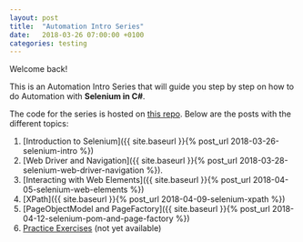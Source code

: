 ```yaml
---
layout: post
title:  "Automation Intro Series"
date:   2018-03-26 07:00:00 +0100
categories: testing
---
```

Welcome back!

This is an Automation Intro Series that will guide you step by step on how to do Automation with **Selenium in C#**. 

<!--more-->

The code for the series is hosted on [this repo](https://github.com/nereolopez/selenium-intro). Below are the posts with the different topics:

1. [Introduction to Selenium]({{ site.baseurl }}{% post_url 2018-03-26-selenium-intro %})
2. [Web Driver and Navigation]({{ site.baseurl }}{% post_url 2018-03-28-selenium-web-driver-navigation %}).
3. [Interacting with Web Elements]({{ site.baseurl }}{% post_url 2018-04-05-selenium-web-elements %}) 
4. [XPath]({{ site.baseurl }}{% post_url 2018-04-09-selenium-xpath %})
5. [PageObjectModel and PageFactory]({{ site.baseurl }}{% post_url 2018-04-12-selenium-pom-and-page-factory %}) 
6. [Practice Exercises]() (not yet available)